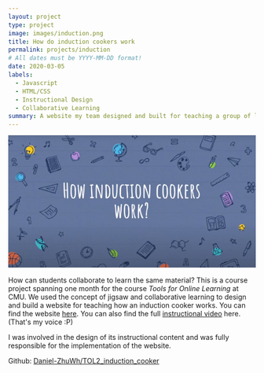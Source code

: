 ```yaml
---
layout: project
type: project
image: images/induction.png
title: How do induction cookers work
permalink: projects/induction
# All dates must be YYYY-MM-DD format!
date: 2020-03-05
labels:
  - Javascript
  - HTML/CSS
  - Instructional Design
  - Collaborative Learning
summary: A website my team designed and built for teaching a group of learners how an induction cooker works.
---
```


<img class="ui medium right floated rounded image" src="../images/induction_side.png">

How can students collaborate to learn the same material? This is a course project spanning one month for the course *Tools for Online Learning* at CMU. We used the concept of jigsaw and collaborative learning to design and build a website for teaching how an induction cooker works. You can find the website [here](https://daniel-zhuwh.github.io/TOL2_induction_cooker/). You can also find the full [instructional video](https://www.youtube.com/watch?v=HJUrWq43uuo) here. (That's my voice :P)

I was involved in the design of its instructional content and was fully responsible for the implementation of the website.
 
Github: <a href="https://github.com/Daniel-ZhuWh/TOL2_induction_cooker"><i class="large github icon"></i>Daniel-ZhuWh/TOL2_induction_cooker</a>